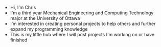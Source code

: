 - Hi, I’m Chris
- I'm a third year Mechanical Engineering and Computing Technology major at the University of Ottawa
- I’m interested in creating personal projects to help others and further expand my programming knowledge
- This is my little hub where I will post projects I'm working on or have finished

<!---
Atomic1111/Atomic1111 is a ✨ special ✨ repository because its `README.md` (this file) appears on your GitHub profile.
You can click the Preview link to take a look at your changes.
--->
